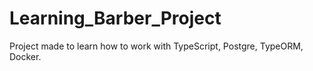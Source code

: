 # Learning_Barber_Project

Project made to learn how to work with TypeScript, Postgre, TypeORM, Docker.
